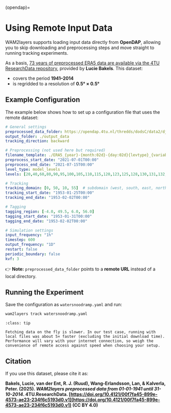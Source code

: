 (opendap)=

# Using Remote Input Data

WAM2layers supports loading input data directly from **OpenDAP**, allowing you to skip downloading and preprocessing steps and move straight to running tracking experiments.

As a basis, [73 years of preprocessed ERA5 data are available via the 4TU ResearchData repository](https://doi.org/10.4121/00f7fa45-899e-4573-ae23-234f6c5193d0.v1?utm_source=chatgpt.com), provided by **Lucie Bakels**.
This dataset:

* covers the period **1941–2014**
* is regridded to a resolution of **0.5° × 0.5°**

## Example Configuration

The example below shows how to set up a configuration file that uses the remote dataset:

```yaml
# General settings
preprocessed_data_folder: https://opendap.4tu.nl/thredds/dodsC/data2/djht/00f7fa45-899e-4573-ae23-234f6c5193d0/1
output_folder: ./output_data
tracking_direction: backward

# Preprocessing (not used here but required)
filename_template: ./ERA5_{year}-{month:02d}-{day:02d}{levtype}_{variable}.nc
preprocess_start_date: "2021-07-01T00:00"
preprocess_end_date: "2021-07-15T00:00"
level_type: model_levels
levels: [20,40,60,80,90,95,100,105,110,115,120,123,125,128,130,131,132,133,134,135,136,137]

# Tracking
tracking_domain: [0, 50, 10, 55]  # subdomain (west, south, east, north)
tracking_start_date: "1953-01-25T00:00"
tracking_end_date: "1953-02-02T00:00"

# Tagging
tagging_region: [-4.0, 49.5, 6.0, 56.0]
tagging_start_date: "1953-01-31T00:00"
tagging_end_date: "1953-02-02T00:00"

# Simulation settings
input_frequency: "1h"
timestep: 600
output_frequency: "1D"
restart: false
periodic_boundary: false
kvf: 3
```

👉 **Note:** `preprocessed_data_folder` points to a **remote URL** instead of a local directory.


## Running the Experiment

Save the configuration as `watersnoodramp.yaml` and run:

```bash
wam2layers track watersnoodramp.yaml
```


```{Admonition} Convenience vs performance
:class: tip

Fetching data on the fly is slower. In our test case, running with local files was about 5× faster (excluding the initial download time). Performance will vary with your internet connection, so weigh the convenience of remote access against speed when choosing your setup.
```

## Citation

If you use this dataset, please cite it as:

**Bakels, Lucie, van der Ent, R. J. (Ruud), Wang-Erlandsson, Lan, & Kalverla, Peter. (2025). *WAM2layers preprocessed data from 01-01-1941 until 31-10-2014*. 4TU.ResearchData. [https://doi.org/10.4121/00f7fa45-899e-4573-ae23-234f6c5193d0.v1](https://doi.org/10.4121/00f7fa45-899e-4573-ae23-234f6c5193d0.v1) (CC BY 4.0)**
